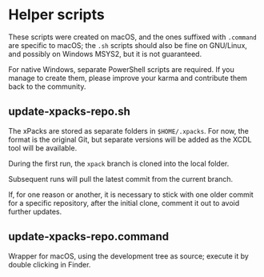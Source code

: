 # Helper scripts

These scripts were created on macOS, and the ones suffixed with `.command` are specific to macOS; the `.sh` scripts should also be fine on GNU/Linux, and possibly on Windows MSYS2, but it is not guaranteed.

For native Windows, separate PowerShell scripts are required. If you manage to create them, please improve your karma and contribute them back to the community.

## update-xpacks-repo.sh

The xPacks are stored as separate folders in `$HOME/.xpacks`. For now, the format is the original Git, but separate versions will be added as the XCDL tool will be available.

During the first run, the `xpack` branch is cloned into the local folder.

Subsequent runs will pull the latest commit from the current branch.

If, for one reason or another, it is necessary to stick with one older commit for a specific repository, after the initial clone, comment it out to avoid further updates.

## update-xpacks-repo.command

Wrapper for macOS, using the development tree as source; execute it by double clicking in Finder.
